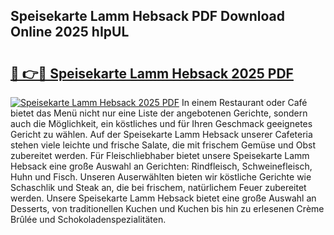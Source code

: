 ## Speisekarte Lamm Hebsack PDF Download Online 2025 hIpUL

# <h2><a href="http://gce296.nevu.top/?p=Speisekarte+Lamm+Hebsack">🔗 👉🔴 Speisekarte Lamm Hebsack 2025 PDF</a></h2>

[![Speisekarte Lamm Hebsack 2025 PDF](https://i.imgur.com/dBaPXMq.png)](http://gce296.nevu.top/?p=Speisekarte+Lamm+Hebsack)
In einem Restaurant oder Café bietet das Menü nicht nur eine Liste der angebotenen Gerichte, sondern auch die Möglichkeit, ein köstliches und für Ihren Geschmack geeignetes Gericht zu wählen. Auf der Speisekarte Lamm Hebsack unserer Cafeteria stehen viele leichte und frische Salate, die mit frischem Gemüse und Obst zubereitet werden. Für Fleischliebhaber bietet unsere Speisekarte Lamm Hebsack eine große Auswahl an Gerichten: Rindfleisch, Schweinefleisch, Huhn und Fisch. Unseren Auserwählten bieten wir köstliche Gerichte wie Schaschlik und Steak an, die bei frischem, natürlichem Feuer zubereitet werden. Unsere Speisekarte Lamm Hebsack bietet eine große Auswahl an Desserts, von traditionellen Kuchen und Kuchen bis hin zu erlesenen Crème Brûlée und Schokoladenspezialitäten.

